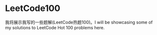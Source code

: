 # LeetCode100
我将展示我写的一些题解(LeetCode热题100)。I will be showcasing some of my solutions to LeetCode Hot 100 problems here.
